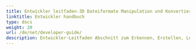 ```yaml
---
title: Entwickler leitfaden-3D Dateiformate Manipulation und Konvertierung in C#
linktitle: Entwickler handbuch
type: docs
weight: 20
url: /de/net/developer-guide/
description: Entwickler-Leitfaden Abschnitt zum Erkennen, Erstellen, Lesen, Konvertieren und Ändern von 3D Dateiformaten in C# .NET.
---
```

